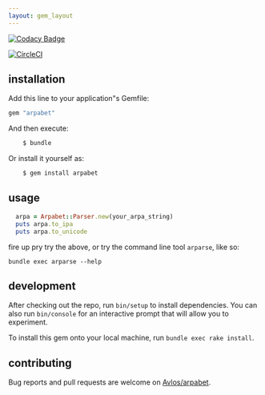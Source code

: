 ```yaml
---
layout: gem_layout
---
```


[![Codacy Badge](https://api.codacy.com/project/badge/Grade/8ecbc76da0ef462c93078dd3ff2a4f79)](https://www.codacy.com/app/DemetraSkl/arpabet?utm_source=github.com&amp;utm_medium=referral&amp;utm_content=avlos/arpabet&amp;utm_campaign=Badge_Grade)

[![CircleCI](https://circleci.com/gh/avlos/arpabet.svg?style=svg)](https://circleci.com/gh/avlos/arpabet)

## installation

Add this line to your application"s Gemfile:

```ruby
gem "arpabet"
```

And then execute:
```ruby
    $ bundle
```
Or install it yourself as:
```ruby
    $ gem install arpabet
```
## usage

```ruby
  arpa = Arpabet::Parser.new(your_arpa_string)
  puts arpa.to_ipa
  puts arpa.to_unicode
```

fire up pry try the above, or try
the command line tool `arparse`, like so:

`bundle exec arparse --help`

## development

After checking out the repo, run `bin/setup` to install dependencies. You can also run `bin/console` for an interactive prompt that will allow you to experiment.

To install this gem onto your local machine, run `bundle exec rake install`.

## contributing

Bug reports and pull requests are welcome on <a href="https://github.com/avlos/arpabet">Avlos/arpabet</a>.
